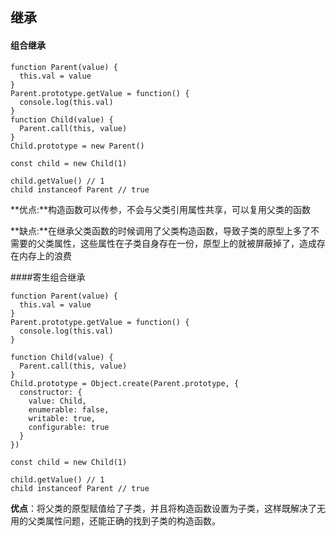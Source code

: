 ## 继承

#### 组合继承

	function Parent(value) {
	  this.val = value
	}
	Parent.prototype.getValue = function() {
	  console.log(this.val)
	}
	function Child(value) {
	  Parent.call(this, value)
	}
	Child.prototype = new Parent()
	
	const child = new Child(1)
	
	child.getValue() // 1
	child instanceof Parent // true

**优点:**构造函数可以传参，不会与父类引用属性共享，可以复用父类的函数

**缺点:**在继承父类函数的时候调用了父类构造函数，导致子类的原型上多了不需要的父类属性，这些属性在子类自身存在一份，原型上的就被屏蔽掉了，造成存在内存上的浪费

####寄生组合继承


	function Parent(value) {
	  this.val = value
	}
	Parent.prototype.getValue = function() {
	  console.log(this.val)
	}
	
	function Child(value) {
	  Parent.call(this, value)
	}
	Child.prototype = Object.create(Parent.prototype, {
	  constructor: {
	    value: Child,
	    enumerable: false,
	    writable: true,
	    configurable: true
	  }
	})
	
	const child = new Child(1)
	
	child.getValue() // 1
	child instanceof Parent // true

**优点**：将父类的原型赋值给了子类，并且将构造函数设置为子类，这样既解决了无用的父类属性问题，还能正确的找到子类的构造函数。